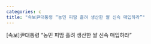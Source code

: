 ```yaml
---
categories: c
title: "속보尹대통령 “농민 피땀 흘려 생산한 쌀 신속 매입하라”"
---
```

[속보]尹대통령 &ldquo;농민 피땀 흘려 생산한 쌀 신속 매입하라&rdquo;